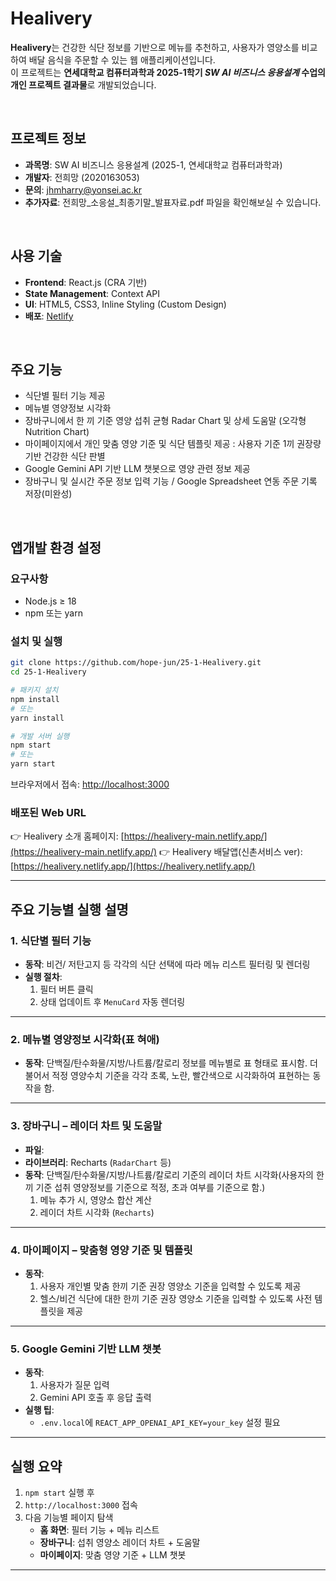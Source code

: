 # Healivery

**Healivery**는 건강한 식단 정보를 기반으로 메뉴를 추천하고, 사용자가 영양소를 비교하여 배달 음식을 주문할 수 있는 웹 애플리케이션입니다.  
이 프로젝트는 **연세대학교 컴퓨터과학과 2025-1학기 _SW AI 비즈니스 응용설계_ 수업의 개인 프로젝트 결과물**로 개발되었습니다.

<br/>

## 프로젝트 정보

- **과목명**: SW AI 비즈니스 응용설계 (2025-1, 연세대학교 컴퓨터과학과)  
- **개발자**: 전희망 (2020163053)  
- **문의**: jhmharry@yonsei.ac.kr
- **추가자료**: 전희망_소응설_최종기말_발표자료.pdf 파일을 확인해보실 수 있습니다.

<br/>

## 사용 기술

- **Frontend**: React.js (CRA 기반)
- **State Management**: Context API
- **UI**: HTML5, CSS3, Inline Styling (Custom Design)
- **배포**: [Netlify](https://www.netlify.com/)  

<br/>

## 주요 기능

- 식단별 필터 기능 제공
- 메뉴별 영양정보 시각화  
- 장바구니에서 한 끼 기준 영양 섭취 균형 Radar Chart 및 상세 도움말 (오각형 Nutrition Chart)
- 마이페이지에서 개인 맞춤 영양 기준 및 식단 템플릿 제공 : 사용자 기준 1끼 권장량 기반 건강한 식단 판별
- Google Gemini API 기반 LLM 챗봇으로 영양 관련 정보 제공  
- 장바구니 및 실시간 주문 정보 입력 기능 / Google Spreadsheet 연동 주문 기록 저장(미완성)

<br/>

## 앱개발 환경 설정

### 요구사항
- Node.js ≥ 18
- npm 또는 yarn

### 설치 및 실행
```bash
git clone https://github.com/hope-jun/25-1-Healivery.git
cd 25-1-Healivery

# 패키지 설치
npm install
# 또는
yarn install

# 개발 서버 실행
npm start
# 또는
yarn start
```

브라우저에서 접속: [http://localhost:3000](http://localhost:3000)

### 배포된 Web URL
👉 Healivery 소개 홈페이지: [https://healivery-main.netlify.app/](https://healivery-main.netlify.app/)
👉 Healivery 배달앱(신촌서비스 ver): [https://healivery.netlify.app/](https://healivery.netlify.app/)

---

## 주요 기능별 실행 설명

### 1. 식단별 필터 기능
- **동작**: 비건/ 저탄고지 등 각각의 식단 선택에 따라 메뉴 리스트 필터링 및 렌더링
- **실행 절차**:
  1. 필터 버튼 클릭
  2. 상태 업데이트 후 `MenuCard` 자동 렌더링

---

### 2. 메뉴별 영양정보 시각화(표 혀애)
- **동작**: 단백질/탄수화물/지방/나트륨/칼로리 정보를 메뉴별로 표 형태로 표시함. 더불어서 적정 영양수치 기준을 각각 초록, 노란, 빨간색으로 시각화하여 표현하는 동작을 함.
---

### 3. 장바구니 – 레이더 차트 및 도움말
- **파일**:
- **라이브러리**: Recharts (`RadarChart` 등)
- **동작**: 단백질/탄수화물/지방/나트륨/칼로리 기준의 레이더 차트 시각화(사용자의 한끼 기준 섭취 영양정보를 기준으로 적정, 초과 여부를 기준으로 함.)
  1. 메뉴 추가 시, 영양소 합산 계산
  2. 레이더 차트 시각화 (`Recharts`)

---

### 4. 마이페이지 – 맞춤형 영양 기준 및 템플릿
- **동작**:
  1. 사용자 개인별 맞춤 한끼 기준 권장 영양소 기준을 입력할 수 있도록 제공
  2. 헬스/비건 식단에 대한 한끼 기준 권장 영양소 기준을 입력할 수 있도록 사전 템플릿을 제공

---

### 5. Google Gemini 기반 LLM 챗봇
- **동작**:
  1. 사용자가 질문 입력
  2. Gemini API 호출 후 응답 출력
- **실행 팁**:
  - `.env.local`에 `REACT_APP_OPENAI_API_KEY=your_key` 설정 필요

---

## 실행 요약

1. `npm start` 실행 후
2. `http://localhost:3000` 접속
3. 다음 기능별 페이지 탐색
   - **홈 화면**: 필터 기능 + 메뉴 리스트
   - **장바구니**: 섭취 영양소 레이더 차트 + 도움말
   - **마이페이지**: 맞춤 영양 기준 + LLM 챗봇

---
